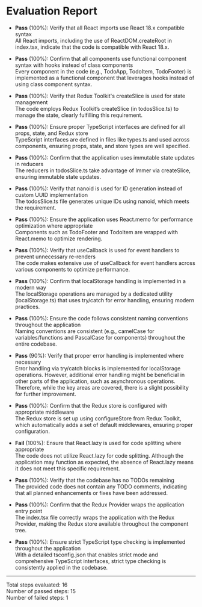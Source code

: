 # Evaluation Report

- **Pass** (100%): Verify that all React imports use React 18.x compatible syntax  
  All React imports, including the use of ReactDOM.createRoot in index.tsx, indicate that the code is compatible with React 18.x.

- **Pass** (100%): Confirm that all components use functional component syntax with hooks instead of class components  
  Every component in the code (e.g., TodoApp, TodoItem, TodoFooter) is implemented as a functional component that leverages hooks instead of using class component syntax.

- **Pass** (100%): Verify that Redux Toolkit's createSlice is used for state management  
  The code employs Redux Toolkit’s createSlice (in todosSlice.ts) to manage the state, clearly fulfilling this requirement.

- **Pass** (100%): Ensure proper TypeScript interfaces are defined for all props, state, and Redux store  
  TypeScript interfaces are defined in files like types.ts and used across components, ensuring props, state, and store types are well specified.

- **Pass** (100%): Confirm that the application uses immutable state updates in reducers  
  The reducers in todosSlice.ts take advantage of Immer via createSlice, ensuring immutable state updates.

- **Pass** (100%): Verify that nanoid is used for ID generation instead of custom UUID implementation  
  The todosSlice.ts file generates unique IDs using nanoid, which meets the requirement.

- **Pass** (100%): Ensure the application uses React.memo for performance optimization where appropriate  
  Components such as TodoFooter and TodoItem are wrapped with React.memo to optimize rendering.

- **Pass** (100%): Verify that useCallback is used for event handlers to prevent unnecessary re-renders  
  The code makes extensive use of useCallback for event handlers across various components to optimize performance.

- **Pass** (100%): Confirm that localStorage handling is implemented in a modern way  
  The localStorage operations are managed by a dedicated utility (localStorage.ts) that uses try/catch for error handling, ensuring modern practices.

- **Pass** (100%): Ensure the code follows consistent naming conventions throughout the application  
  Naming conventions are consistent (e.g., camelCase for variables/functions and PascalCase for components) throughout the entire codebase.

- **Pass** (90%): Verify that proper error handling is implemented where necessary  
  Error handling via try/catch blocks is implemented for localStorage operations. However, additional error handling might be beneficial in other parts of the application, such as asynchronous operations. Therefore, while the key areas are covered, there is a slight possibility for further improvement.

- **Pass** (100%): Confirm that the Redux store is configured with appropriate middleware  
  The Redux store is set up using configureStore from Redux Toolkit, which automatically adds a set of default middlewares, ensuring proper configuration.

- **Fail** (100%): Ensure that React.lazy is used for code splitting where appropriate  
  The code does not utilize React.lazy for code splitting. Although the application may function as expected, the absence of React.lazy means it does not meet this specific requirement.

- **Pass** (100%): Verify that the codebase has no TODOs remaining  
  The provided code does not contain any TODO comments, indicating that all planned enhancements or fixes have been addressed.

- **Pass** (100%): Confirm that the Redux Provider wraps the application entry point  
  The index.tsx file correctly wraps the application with the Redux Provider, making the Redux store available throughout the component tree.

- **Pass** (100%): Ensure strict TypeScript type checking is implemented throughout the application  
  With a detailed tsconfig.json that enables strict mode and comprehensive TypeScript interfaces, strict type checking is consistently applied in the codebase.

---

Total steps evaluated: 16  
Number of passed steps: 15  
Number of failed steps: 1
